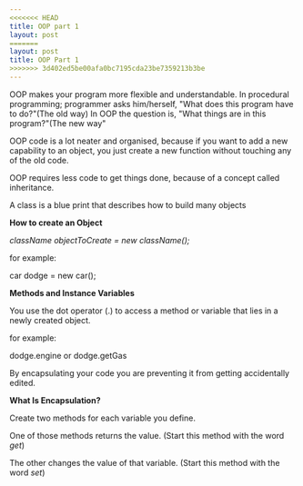 ```yaml
---
<<<<<<< HEAD
title: OOP part 1
layout: post
=======
layout: post
title: OOP Part 1
>>>>>>> 3d402ed5be00afa0bc7195cda23be7359213b3be
---
```


OOP makes your program more flexible and understandable.
In procedural programming; programmer asks him/herself, "What does this program have to do?"(The old way)
In OOP the question is, "What things are in this program?"(The new way"

OOP code is a lot neater and organised, because if you want to add a new capability to an object, you just create a new function without touching any of the old code.

OOP requires less code to get things done, because of a concept called inheritance.

A class is a blue print that describes how to build many objects

**How to create an Object**

*className objectToCreate = new className();*

for example:

car dodge = new car();

**Methods and Instance Variables**

You use the dot operator (.) to access a method or variable that lies in a newly created object.

for example:

dodge.engine  or  dodge.getGas

By encapsulating your code you are preventing it from getting accidentally edited.

**What Is Encapsulation?**

Create two methods for each variable you define.

One of those methods returns the value. (Start this method with the word *get*)

The other changes the value of that variable. (Start this method with the word *set*)
